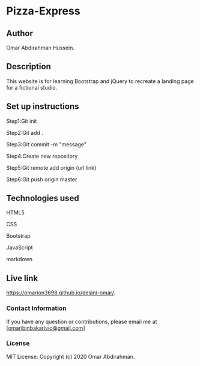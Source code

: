 # Pizza-Express

## Author
Omar Abdirahman Hussein.

## Description
This website is for learning Bootstrap and jQuery to recreate a landing page for a fictional studio.

## Set up instructions
Step1:Git init

Step2:Git add .

Step3:Git commit -m "message"

Step4:Create new repository

Step5:Git remote add origin (url link)

Step6:Git push origin master
  
## Technologies used
HTML5

CSS

Bootstrap

JavaScript

markdown
 
## Live link
https://omarion3698.github.io/delani-omar/.

### Contact Information
If you have any question or contributions, please email me at [omaribinbakarivic@gmail.com]

### License
MIT License:
Copyright (c) 2020 Omar Abdirahman.
